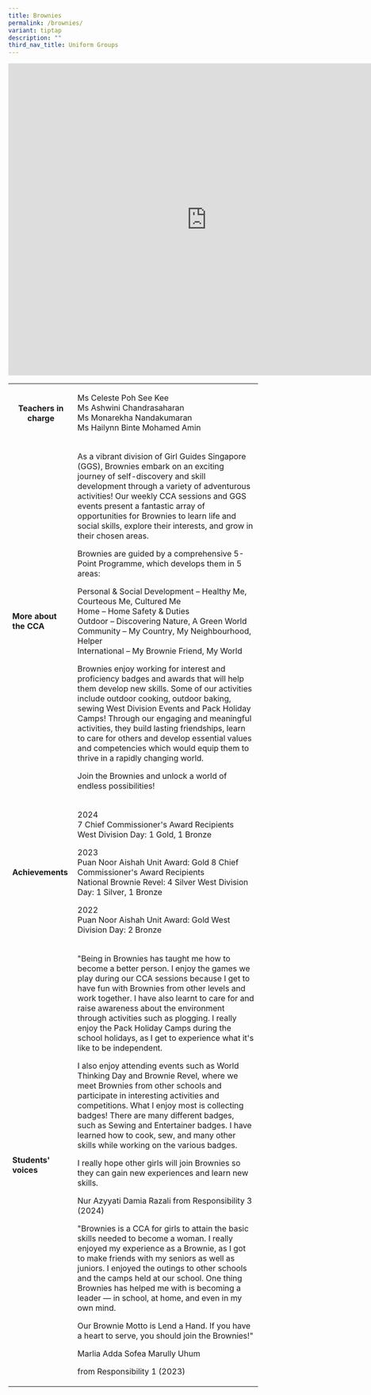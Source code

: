 ```yaml
---
title: Brownies
permalink: /brownies/
variant: tiptap
description: ""
third_nav_title: Uniform Groups
---
```

<div class="iframe-wrapper">
<iframe height="629" width="800" allowfullscreen="true" frameborder="0" src="https://docs.google.com/presentation/d/e/2PACX-1vQNdzx7fnbV6h44CKKyu_QsEZhmkUyTRNwLsZauTmZ_ie5_MOvMo0h2lpb3zqCR5rFq-z2NJABxfT_2/embed?start=true&amp;loop=true&amp;delayms=3000"></iframe>
</div>
<p></p>
<table style="minWidth: 50px">
<colgroup>
<col>
<col>
</colgroup>
<tbody>
<tr>
<th rowspan="1" colspan="1">
<p><strong>Teachers in charge</strong>
</p>
<p></p>
</th>
<td rowspan="1" colspan="1">
<p>Ms Celeste Poh See Kee
<br>Ms Ashwini Chandrasaharan
<br>Ms Monarekha Nandakumaran
<br>Ms Hailynn Binte Mohamed Amin</p>
</td>
</tr>
<tr>
<td rowspan="1" colspan="1">
<p><strong>More about the CCA</strong>
</p>
</td>
<td rowspan="1" colspan="1">
<p>As a vibrant division of Girl Guides Singapore (GGS), Brownies embark
on an exciting journey of self-discovery and skill development through
a variety of adventurous activities! Our weekly CCA sessions and GGS events
present a fantastic array of opportunities for Brownies to learn life and
social skills, explore their interests, and grow in their chosen areas.</p>
<p></p>
<p>Brownies are guided by a comprehensive 5-Point Programme, which develops
them in 5 areas:</p>
<p>Personal &amp; Social Development – Healthy Me, Courteous Me, Cultured
Me
<br>Home – Home Safety &amp; Duties
<br>Outdoor – Discovering Nature, A Green World
<br>Community – My Country, My Neighbourhood, Helper
<br>International – My Brownie Friend, My World</p>
<p></p>
<p>Brownies enjoy working for interest and proficiency badges and awards
that will help them develop new skills. Some of our activities include
outdoor cooking, outdoor baking, sewing West Division Events and Pack Holiday
Camps! Through our engaging and meaningful activities, they build lasting
friendships, learn to care for others and develop essential values and
competencies which would equip them to thrive in a rapidly changing world.</p>
<p></p>
<p>Join the Brownies and unlock a world of endless possibilities!</p>
</td>
</tr>
<tr>
<td rowspan="1" colspan="1">
<p><strong>Achievements</strong>
</p>
</td>
<td rowspan="1" colspan="1">
<p>2024
<br>7 Chief Commissioner's Award Recipients West Division Day: 1 Gold, 1 Bronze</p>
<p>2023
<br>Puan Noor Aishah Unit Award: Gold 8 Chief Commissioner's Award Recipients
<br>National Brownie Revel: 4 Silver West Division Day: 1 Silver, 1 Bronze</p>
<p>2022
<br>Puan Noor Aishah Unit Award: Gold West Division Day: 2 Bronze</p>
</td>
</tr>
<tr>
<td rowspan="1" colspan="1">
<p><strong>Students' voices</strong>
</p>
</td>
<td rowspan="1" colspan="1">
<p>"Being in Brownies has taught me how to become a better person. I enjoy
the games we play during our CCA sessions because I get to have fun with
Brownies from other levels and work together. I have also learnt to care
for and raise awareness about the environment through activities such as
plogging. I really enjoy the Pack Holiday Camps during the school holidays,
as I get to experience what it's like to be independent.</p>
<p></p>
<p>I also enjoy attending events such as World Thinking Day and Brownie Revel,
where we meet Brownies from other schools and participate in interesting
activities and competitions. What I enjoy most is collecting badges! There
are many different badges, such as Sewing and Entertainer badges. I have
learned how to cook, sew, and many other skills while working on the various
badges.</p>
<p>I really hope other girls will join Brownies so they can gain new experiences
and learn new skills.</p>
<p>Nur Azyyati Damia Razali from Responsibility 3 (2024)</p>
<p></p>
<p>"Brownies is a CCA for girls to attain the basic skills needed to become
a woman. I really enjoyed my experience as a Brownie, as I got to make
friends with my seniors as well as juniors. I enjoyed the outings to other
schools and the camps held at our school. One thing Brownies has helped
me with is becoming a leader — in school, at home, and even in my own mind.</p>
<p>Our Brownie Motto is Lend a Hand. If you have a heart to serve, you should
join the Brownies!"</p>
<p></p>
<p>Marlia Adda Sofea Marully Uhum</p>
<p>from Responsibility 1 (2023)</p>
</td>
</tr>
</tbody>
</table>
<p></p>